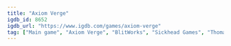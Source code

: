 ```yaml
---
title: "Axiom Verge"
igdb_id: 8652
igdb_url: "https://www.igdb.com/games/axiom-verge"
tag: ["Main game", "Axiom Verge", "BlitWorks", "Sickhead Games", "Thomas Happ Games", "Platform", "Adventure", "Indie", "Single player", "Side view", "Action", "Science fiction"]
---
```


